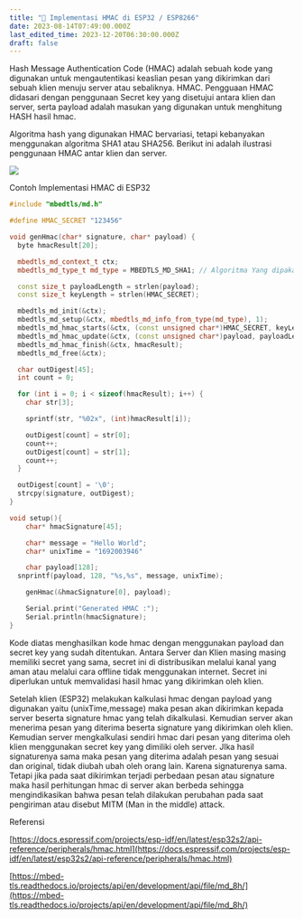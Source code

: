 ```yaml
---
title: "🔐 Implementasi HMAC di ESP32 / ESP8266"
date: 2023-08-14T07:49:00.000Z
last_edited_time: 2023-12-20T06:30:00.000Z
draft: false
---
```


Hash Message Authentication Code (HMAC) adalah sebuah kode yang digunakan untuk mengautentikasi keaslian pesan yang dikirimkan dari sebuah klien menuju server atau sebaliknya. HMAC. Pengguaan HMAC didasari dengan penggunaan Secret key yang disetujui antara klien dan server, serta payload adalah masukan yang digunakan untuk menghitung HASH hasil hmac. 



Algoritma hash yang digunakan HMAC bervariasi, tetapi kebanyakan menggunakan algoritma SHA1 atau SHA256. Berikut ini adalah ilustrasi penggunaan HMAC antar klien dan server.


![](https://radito.vercel.app/087475b723ef7a5f4b19ec1bec7c8dcd339dd2092199f7a76952a0a5227ca321/68747470733a2f2f7777772e64726f70626f782e636f6d2f73636c2f66692f6e73686636316c7063693871746b347132616e7a652f623830376561656162323636653433333333646430303538333634613363616633383734323837343061316136616532316530613862336661303465363361352e706e673f726c6b65793d30666c713761727534706573303063676464663838666b726726646c3d30267261773d31)


Contoh Implementasi HMAC di ESP32


```c++
#include "mbedtls/md.h"

#define HMAC_SECRET "123456"

void genHmac(char* signature, char* payload) {
  byte hmacResult[20];

  mbedtls_md_context_t ctx;
  mbedtls_md_type_t md_type = MBEDTLS_MD_SHA1; // Algoritma Yang dipakai SHA 1

  const size_t payloadLength = strlen(payload);
  const size_t keyLength = strlen(HMAC_SECRET);

  mbedtls_md_init(&ctx);
  mbedtls_md_setup(&ctx, mbedtls_md_info_from_type(md_type), 1);
  mbedtls_md_hmac_starts(&ctx, (const unsigned char*)HMAC_SECRET, keyLength);
  mbedtls_md_hmac_update(&ctx, (const unsigned char*)payload, payloadLength);
  mbedtls_md_hmac_finish(&ctx, hmacResult);
  mbedtls_md_free(&ctx);

  char outDigest[45];
  int count = 0;

  for (int i = 0; i < sizeof(hmacResult); i++) {
    char str[3];

    sprintf(str, "%02x", (int)hmacResult[i]);

    outDigest[count] = str[0];
    count++;
    outDigest[count] = str[1];
    count++;
  }

  outDigest[count] = '\0';
  strcpy(signature, outDigest);
}

void setup(){
	char* hmacSignature[45];

	char* message = "Hello World";
	char* unixTime = "1692003946"

	char payload[128];
  snprintf(payload, 128, "%s,%s", message, unixTime);

	genHmac(&hmacSignature[0], payload);

	Serial.print("Generated HMAC :");
	Serial.println(hmacSignature);
}

```


Kode diatas menghasilkan kode hmac dengan menggunakan payload dan secret key yang sudah ditentukan. Antara Server dan Klien masing masing memiliki secret yang sama, secret ini di distribusikan melalui kanal yang aman atau melalui cara offline tidak menggunakan internet. Secret ini diperlukan untuk memvalidasi hasil hmac yang dikirimkan oleh klien.


Setelah klien (ESP32) melakukan kalkulasi hmac dengan payload yang digunakan yaitu (unixTime,message) maka pesan akan dikirimkan kepada server beserta signature hmac yang telah dikalkulasi. Kemudian server akan menerima pesan yang diterima beserta signature yang dikirimkan oleh klien. Kemudian server mengkalkulasi sendiri hmac dari pesan yang diterima oleh klien menggunakan secret key yang dimiliki oleh server. JIka hasil signaturenya sama maka pesan yang diterima adalah pesan yang sesuai dan original, tidak diubah ubah oleh orang lain. Karena signaturenya sama. Tetapi jika pada saat dikirimkan terjadi perbedaan pesan atau signature maka hasil perhitungan hmac di server akan berbeda sehingga mengindikasikan bahwa pesan telah dilakukan perubahan pada saat pengiriman atau disebut MITM (Man in the middle) attack.


Referensi


[https://docs.espressif.com/projects/esp-idf/en/latest/esp32s2/api-reference/peripherals/hmac.html](https://docs.espressif.com/projects/esp-idf/en/latest/esp32s2/api-reference/peripherals/hmac.html)


[https://mbed-tls.readthedocs.io/projects/api/en/development/api/file/md_8h/](https://mbed-tls.readthedocs.io/projects/api/en/development/api/file/md_8h/)

